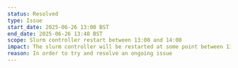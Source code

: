 ```yaml
---
status: Resolved
type: Issue
start_date: 2025-06-26 13:00 BST
end_date: 2025-06-26 13:40 BST
scope: Slurm controller restart between 13:00 and 14:00
impact: The slurm controller will be restarted at some point between 13:00 and 14:00 today, 26/06/25 and will take approximately 10 minutes to complete. Whilst this is happening users will be unable to submit jobs or query job status.
reason: In order to try and resolve an ongoing issue
---
```

